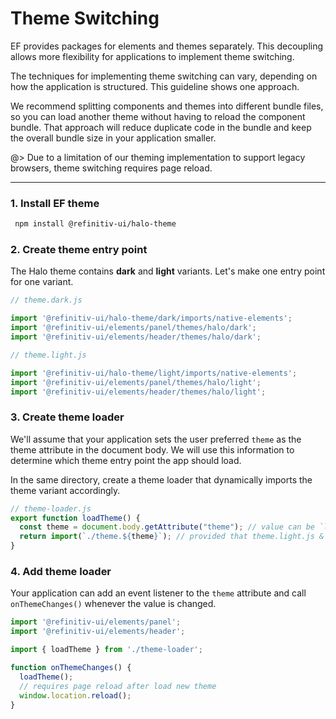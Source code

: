 <!--
type: page
title: Theme Switching
location: ./guides/theme-switching
layout: default
-->

# Theme Switching

EF provides packages for elements and themes separately. This decoupling allows more flexibility for applications to implement theme switching.

The techniques for implementing theme switching can vary, depending on how the application is structured. This guideline shows one approach.

 We recommend splitting components and themes into different bundle files, so you can load another theme without having to reload the component bundle. That approach will reduce duplicate code in the bundle and keep the overall bundle size in your application smaller.

@> Due to a limitation of our theming implementation to support legacy browsers, theme switching requires page reload.

---

### 1. Install EF theme

```sh
 npm install @refinitiv-ui/halo-theme
```

### 2. Create theme entry point

The Halo theme contains **dark** and **light** variants. Let's make one entry point for one variant.

```javascript
// theme.dark.js

import '@refinitiv-ui/halo-theme/dark/imports/native-elements';
import '@refinitiv-ui/elements/panel/themes/halo/dark';
import '@refinitiv-ui/elements/header/themes/halo/dark';
```

```javascript
// theme.light.js

import '@refinitiv-ui/halo-theme/light/imports/native-elements';
import '@refinitiv-ui/elements/panel/themes/halo/light';
import '@refinitiv-ui/elements/header/themes/halo/light';
```

### 3. Create theme loader

We'll assume that your application sets the user preferred `theme` as the theme attribute in the document body. We will use this information to determine which theme entry point the app should load.

In the same directory, create a theme loader that dynamically imports the theme variant accordingly.

```javascript
// theme-loader.js
export function loadTheme() {
  const theme = document.body.getAttribute("theme"); // value can be `light` or `dark`
  return import(`./theme.${theme}`); // provided that theme.light.js & theme.dark.js are in the same directory
}
```

### 4. Add theme loader

Your application can add an event listener to the `theme` attribute and call `onThemeChanges()` whenever the value is changed.

```javascript
import '@refinitiv-ui/elements/panel';
import '@refinitiv-ui/elements/header';

import { loadTheme } from './theme-loader';

function onThemeChanges() {
  loadTheme();
  // requires page reload after load new theme
  window.location.reload(); 
}
```
